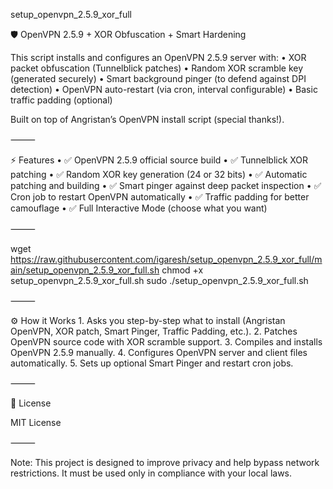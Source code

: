 setup_openvpn_2.5.9_xor_full

🛡️ OpenVPN 2.5.9 + XOR Obfuscation + Smart Hardening

This script installs and configures an OpenVPN 2.5.9 server with:
	•	XOR packet obfuscation (Tunnelblick patches)
	•	Random XOR scramble key (generated securely)
	•	Smart background pinger (to defend against DPI detection)
	•	OpenVPN auto-restart (via cron, interval configurable)
	•	Basic traffic padding (optional)

Built on top of Angristan’s OpenVPN install script (special thanks!).

⸻

⚡ Features
	•	✅ OpenVPN 2.5.9 official source build
	•	✅ Tunnelblick XOR patching
	•	✅ Random XOR key generation (24 or 32 bits)
	•	✅ Automatic patching and building
	•	✅ Smart pinger against deep packet inspection
	•	✅ Cron job to restart OpenVPN automatically
	•	✅ Traffic padding for better camouflage
	•	✅ Full Interactive Mode (choose what you want)

⸻

wget https://raw.githubusercontent.com/igaresh/setup_openvpn_2.5.9_xor_full/main/setup_openvpn_2.5.9_xor_full.sh
chmod +x setup_openvpn_2.5.9_xor_full.sh
sudo ./setup_openvpn_2.5.9_xor_full.sh

⸻

⚙️ How it Works
	1.	Asks you step-by-step what to install (Angristan OpenVPN, XOR patch, Smart Pinger, Traffic Padding, etc.).
	2.	Patches OpenVPN source code with XOR scramble support.
	3.	Compiles and installs OpenVPN 2.5.9 manually.
	4.	Configures OpenVPN server and client files automatically.
	5.	Sets up optional Smart Pinger and restart cron jobs.

⸻

📜 License

MIT License

⸻

Note:
This project is designed to improve privacy and help bypass network restrictions.
It must be used only in compliance with your local laws.

